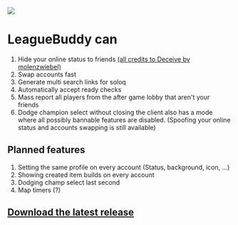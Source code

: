 ![](leaguebuddy.gif)

# LeagueBuddy can
1. Hide your online status to friends [(all credits to Deceive by molenzwiebel)](https://github.com/molenzwiebel/Deceive)
2. Swap accounts fast
3. Generate multi search links for soloq
4. Automatically accept ready checks
5. Mass report all players from the after game lobby that aren't your friends
6. Dodge champion select without closing the client
also has a mode where all possibly bannable features are disabled. (Spoofing your online status and accounts swapping is still available)

## Planned features
1. Setting the same profile on every account (Status, background, icon, ...)
2. Showing created item builds on every account
3. Dodging champ select last second
4. Map timers (?)

## [Download the latest release](https://github.com/mayiflex/LeagueBuddy/releases/tag/v1.0-alpha)
